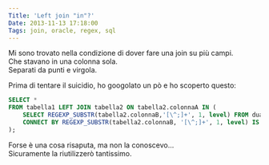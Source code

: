 ```yaml
---
Title: 'Left join "in"?'
Date: 2013-11-13 17:18:00
Tags: join, oracle, regex, sql
---
```


Mi sono trovato nella condizione di dover fare una join su più campi.  
Che stavano in una colonna sola.  
Separati da punti e virgola.

Prima di tentare il suicidio, ho googolato un pò e ho scoperto questo:

```sql
SELECT *  
FROM tabella1 LEFT JOIN tabella2 ON tabella2.colonnaA IN (  
    SELECT REGEXP_SUBSTR(tabella2.colonnaB,'[\^;]+', 1, level) FROM dual  
    CONNECT BY REGEXP_SUBSTR(tabella2.colonnaB, '[\^;]+', 1, level) IS NOT NULL  
);
```

Forse è una cosa risaputa, ma non la conoscevo...  
Sicuramente la riutilizzerò tantissimo.
